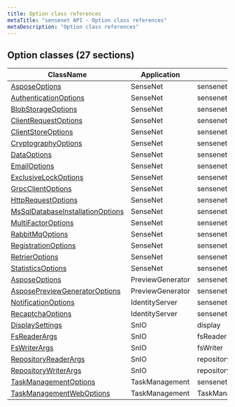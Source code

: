```yaml
---
title: Option class references
metaTitle: "sensenet API - Option class references"
metaDescription: "Option class references"
---
```


## Option classes (27 sections)
| ClassName | Application | Section |
| --------- | ----------- | ------- |
| [AsposeOptions](/configuration/sensenet/AsposeOptions) | SenseNet | sensenet:AsposePreviewProvider |
| [AuthenticationOptions](/configuration/sensenet/AuthenticationOptions) | SenseNet | sensenet:Authentication |
| [BlobStorageOptions](/configuration/sensenet/BlobStorageOptions) | SenseNet | sensenet:BlobStorage |
| [ClientRequestOptions](/configuration/sensenet/ClientRequestOptions) | SenseNet | sensenet:ClientRequest |
| [ClientStoreOptions](/configuration/sensenet/ClientStoreOptions) | SenseNet | sensenet:Authentication |
| [CryptographyOptions](/configuration/sensenet/CryptographyOptions) | SenseNet | sensenet:cryptography |
| [DataOptions](/configuration/sensenet/DataOptions) | SenseNet | sensenet:Data |
| [EmailOptions](/configuration/sensenet/EmailOptions) | SenseNet | sensenet:Email |
| [ExclusiveLockOptions](/configuration/sensenet/ExclusiveLockOptions) | SenseNet | sensenet:ExclusiveLock |
| [GrpcClientOptions](/configuration/sensenet/GrpcClientOptions) | SenseNet | sensenet:search:service |
| [HttpRequestOptions](/configuration/sensenet/HttpRequestOptions) | SenseNet | sensenet:HttpRequest |
| [MsSqlDatabaseInstallationOptions](/configuration/sensenet/MsSqlDatabaseInstallationOptions) | SenseNet | sensenet:install:mssql |
| [MultiFactorOptions](/configuration/sensenet/MultiFactorOptions) | SenseNet | sensenet:Authentication:MultiFactor |
| [RabbitMqOptions](/configuration/sensenet/RabbitMqOptions) | SenseNet | sensenet:rabbitmq |
| [RegistrationOptions](/configuration/sensenet/RegistrationOptions) | SenseNet | sensenet:Registration |
| [RetrierOptions](/configuration/sensenet/RetrierOptions) | SenseNet | sensenet:Retrier |
| [StatisticsOptions](/configuration/sensenet/StatisticsOptions) | SenseNet | sensenet:statistics |
| [AsposeOptions](/configuration/previewgenerator/AsposeOptions) | PreviewGenerator | sensenet:AsposePreviewProvider |
| [AsposePreviewGeneratorOptions](/configuration/previewgenerator/AsposePreviewGeneratorOptions) | PreviewGenerator | sensenet:AsposePreviewGenerator |
| [NotificationOptions](/configuration/identityserver/NotificationOptions) | IdentityServer | sensenet:Notification |
| [RecaptchaOptions](/configuration/identityserver/RecaptchaOptions) | IdentityServer | sensenet:Captcha |
| [DisplaySettings](/configuration/sn-io/DisplaySettings) | SnIO | display |
| [FsReaderArgs](/configuration/sn-io/FsReaderArgs) | SnIO | fsReader |
| [FsWriterArgs](/configuration/sn-io/FsWriterArgs) | SnIO | fsWriter |
| [RepositoryReaderArgs](/configuration/sn-io/RepositoryReaderArgs) | SnIO | repositoryReader |
| [RepositoryWriterArgs](/configuration/sn-io/RepositoryWriterArgs) | SnIO | repositoryWriter |
| [TaskManagementOptions](/configuration/taskmanagement/TaskManagementOptions) | TaskManagement | sensenet:TaskManagement |
| [TaskManagementWebOptions](/configuration/taskmanagement/TaskManagementWebOptions) | TaskManagement | TaskManagement |
